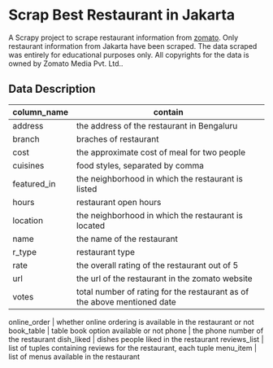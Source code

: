 # Scrap Best Restaurant in Jakarta

A Scrapy project to scrape restaurant information from [zomato](https://www.zomato.com/jakarta/best-restaurants). Only restaurant information from Jakarta have been scraped. The data scraped was entirely for educational purposes only. All copyrights for the data is owned by Zomato Media Pvt. Ltd..

## Data Description

**column_name** | **contain** 
-------------|------------------
address      | the address of the restaurant in Bengaluru
branch       | braches of restaurant
cost         | the approximate cost of meal for two people
cuisines     | food styles, separated by comma
featured_in  | the neighborhood in which the restaurant is listed
hours        | restaurant open hours
location     | the neighborhood in which the restaurant is located
name         | the name of the restaurant
r_type    | restaurant type
rate         | the overall rating of the restaurant out of 5
url          | the url of the restaurant in the zomato website
votes        | total number of rating for the restaurant as of the above mentioned date



online_order | whether online ordering is available in the restaurant or not
book_table   | table book option available or not
phone        | the phone number of the restaurant
dish_liked   | dishes people liked in the restaurant
reviews_list | list of tuples containing reviews for the restaurant, each tuple
menu_item    | list of menus available in the restaurant
